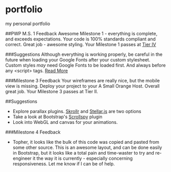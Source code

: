 # portfolio
my personal portfolio


##PWP M.S. 1 Feedback
Awesome Milestone 1 - everything is complete, and exceeds expectations. Your code is 100% standards compliant and correct. Great job - awesome styling. Your Milestone 1 passes at [Tier IV](https://bootcamp-coders.cnm.edu/projects/personal/rubric/)

###Suggestions
Although everything is working properly, be careful in the future when loading your Google Fonts after your custom stylesheet. Custom styles *may* need Google Fonts to be loaded first. And always before any &lt;script&gt; tags. [Read More](https://developers.google.com/fonts/docs/technical_considerations)

###Milestone 3 Feedback
Your wireframes are really nice, but the mobile view is missing. Deploy your project to your A Small Orange Host. Overall great job. Your Milestone 3 passes at Tier II.
 
##Suggestions
- Explore parallax plugins. [Skrollr](http://prinzhorn.github.io/skrollr/) and [Stellar.js](http://markdalgleish.com/projects/stellar.js/) are two options
- Take a look at Bootstrap's [Scrollspy](http://getbootstrap.com/javascript/#scrollspy) plugin
- Look into WebGL and canvas for your animations.

###Milestone 4 Feedback
- Topher, it looks like the bulk of this code was copied and pasted from some other source. This is an awesome layout, and can be done easily in Bootstrap, but it looks like a total pain and time-waster to try and re-engineer it the way it is currently - especially concerning responsiveness. Let me know if I can be of help.
